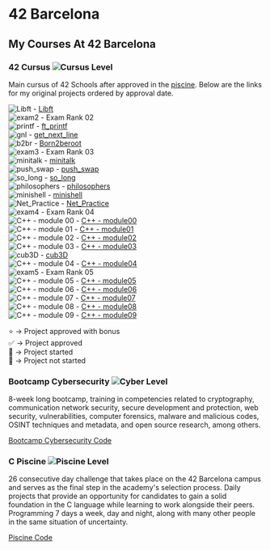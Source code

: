 # 42 Barcelona


## My Courses At 42 Barcelona

### 42 Cursus ![Cursus Level](https://progress-bar.dev/33/?title=Level%205&color=303030&width=200)

Main cursus of 42 Schools after approved in the [piscine](#c-piscine-). Below are the links for my original projects ordered by approval date.  

![Libft](https://progress-bar.dev/125/?title=⭐%20&color=303030&width=100) - [Libft](https://github.com/SrJupi/libft)  
![exam2](https://progress-bar.dev/100/?title=✅%20&color=303030&width=100) - Exam Rank 02  
![printf](https://progress-bar.dev/100/?title=✅%20&color=303030&width=100) - [ft_printf](https://github.com/SrJupi/ft_printf)  
![gnl](https://progress-bar.dev/125/?title=⭐%20&color=303030&width=100) - [get_next_line](https://github.com/SrJupi/get_next_line)  
![b2br](https://progress-bar.dev/125/?title=⭐%20&color=303030&width=100) - [Born2beroot](https://github.com/SrJupi/Born2beroot)  
![exam3](https://progress-bar.dev/100/?title=✅%20&color=303030&width=100) - Exam Rank 03  
![minitalk](https://progress-bar.dev/125/?title=⭐%20&color=303030&width=100) - [minitalk](https://github.com/SrJupi/minitalk)  
![push_swap](https://progress-bar.dev/100/?title=✅%20&color=303030&width=100) - [push_swap](https://github.com/SrJupi/push_swap)  
![so_long](https://progress-bar.dev/100/?title=✅%20&color=303030&width=100) - [so_long](https://github.com/SrJupi/so_long)  
![philosophers](https://progress-bar.dev/100/?title=✅%20&color=303030&width=100) - [philosophers](https://github.com/SrJupi/philosophers)  
![minishell](https://progress-bar.dev/101/?title=✅%20&color=303030&width=100) - [minishell](https://github.com/dfneto/minishell)  
![Net_Practice](https://progress-bar.dev/100/?title=✅%20&color=303030&width=100) - [Net_Practice](https://github.com/SrJupi/net_practice)  
![exam4](https://progress-bar.dev/100/?title=✅%20&color=303030&width=100) - Exam Rank 04  
![C++ - module 00](https://progress-bar.dev/100/?title=✅%20&color=303030&width=100) - [C++ - module00](https://github.com/SrJupi/cpp_modules/tree/main/module_00)  
![C++ - module 01](https://progress-bar.dev/100/?title=✅%20&color=303030&width=100) - [C++ - module01](https://github.com/SrJupi/cpp_modules/tree/main/module_01)  
![C++ - module 02](https://progress-bar.dev/100/?title=✅%20&color=303030&width=100) - [C++ - module02](https://github.com/SrJupi/cpp_modules/tree/main/module_02)  
![C++ - module 03](https://progress-bar.dev/100/?title=✅%20&color=303030&width=100) - [C++ - module03](https://github.com/SrJupi/cpp_modules/tree/main/module_03)  
![cub3D](https://progress-bar.dev/125/?title=⭐%20&color=303030&width=100) - [cub3D](https://github.com/jocorrea42/cub3d)  
![C++ - module 04](https://progress-bar.dev/100/?title=✅%20&color=303030&width=100) - [C++ - module04](https://github.com/SrJupi/cpp_modules/tree/main/module_04)  
![exam5](https://progress-bar.dev/100/?title=✅%20&color=303030&width=100) - Exam Rank 05  
![C++ - module 05](https://progress-bar.dev/100/?title=✅%20&color=303030&width=100) - [C++ - module05](https://github.com/SrJupi/cpp_modules/tree/main/module_05)  
![C++ - module 06](https://progress-bar.dev/100/?title=🔄%20&color=303030&width=100) - [C++ - module06](https://github.com/SrJupi/cpp_modules/tree/main/module_06)  
![C++ - module 07](https://progress-bar.dev/100/?title=🔄%20&color=303030&width=100) - [C++ - module07](https://github.com/SrJupi/cpp_modules/tree/main/module_07)  
![C++ - module 08](https://progress-bar.dev/100/?title=🔄%20&color=303030&width=100) - [C++ - module08](https://github.com/SrJupi/cpp_modules/tree/main/module_08)  
![C++ - module 09](https://progress-bar.dev/100/?title=🔄%20&color=303030&width=100) - [C++ - module09](https://github.com/SrJupi/cpp_modules/tree/main/module_09)  



⭐ -> Project approved with bonus  
✅ -> Project approved  
🔄 -> Project started  
🚫 -> Project not started  

### Bootcamp Cybersecurity ![Cyber Level](https://progress-bar.dev/38/?title=Level%200&color=303030&width=200)
8-week long bootcamp, training in competencies related to cryptography, communication network security, secure development and protection, web security, vulnerabilities, computer forensics, malware and malicious codes, OSINT techniques and metadata, and open source research, among others.  
  
[Bootcamp Cybersecurity Code](https://github.com/SrJupi/Bootcamp-Cybersecurity)

### C Piscine ![Piscine Level](https://progress-bar.dev/21/?title=Level%206&color=303030&width=200)

26 consecutive day challenge that takes place on the 42 Barcelona campus and serves as the final step in the academy's selection process. Daily projects that provide an opportunity for candidates to gain a solid foundation in the C language while learning to work alongside their peers. Programming 7 days a week, day and night, along with many other people in the same situation of uncertainty.  

[Piscine Code](https://github.com/SrJupi/C-piscine)
